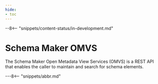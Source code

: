```yaml
---
hide:
- toc
---
```


<!-- SPDX-License-Identifier: CC-BY-4.0 -->
<!-- Copyright Contributors to the Egeria project. -->

--8<-- "snippets/content-status/in-development.md"

# Schema Maker OMVS

The Schema Maker Open Metadata View Services (OMVS) is a REST API that enables the caller to maintain and search for schema elements.

---8<-- "snippets/abbr.md"






